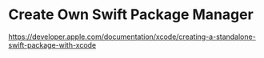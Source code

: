 # Create Own Swift Package Manager


https://developer.apple.com/documentation/xcode/creating-a-standalone-swift-package-with-xcode
